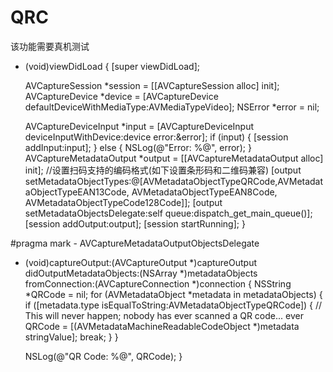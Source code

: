 # QRC
该功能需要真机测试
- (void)viewDidLoad {
    [super viewDidLoad];
   
    
    
    AVCaptureSession *session = [[AVCaptureSession alloc] init];
    AVCaptureDevice *device = [AVCaptureDevice defaultDeviceWithMediaType:AVMediaTypeVideo];
    NSError *error = nil;
    
    AVCaptureDeviceInput *input = [AVCaptureDeviceInput deviceInputWithDevice:device
                                                                        error:&error];
    if (input) {
        [session addInput:input];
    } else {
        NSLog(@"Error: %@", error);
    }
    AVCaptureMetadataOutput *output = [[AVCaptureMetadataOutput alloc] init];
    //设置扫码支持的编码格式(如下设置条形码和二维码兼容)
    [output setMetadataObjectTypes:@[AVMetadataObjectTypeQRCode,AVMetadataObjectTypeEAN13Code, AVMetadataObjectTypeEAN8Code, AVMetadataObjectTypeCode128Code]];
    [output setMetadataObjectsDelegate:self queue:dispatch_get_main_queue()];
    [session addOutput:output];
    [session startRunning];
}

#pragma mark - AVCaptureMetadataOutputObjectsDelegate
- (void)captureOutput:(AVCaptureOutput *)captureOutput
didOutputMetadataObjects:(NSArray *)metadataObjects
       fromConnection:(AVCaptureConnection *)connection
{
    NSString *QRCode = nil;
    for (AVMetadataObject *metadata in metadataObjects) {
        if ([metadata.type isEqualToString:AVMetadataObjectTypeQRCode]) {
            // This will never happen; nobody has ever scanned a QR code... ever
            QRCode = [(AVMetadataMachineReadableCodeObject *)metadata stringValue];
            break;
        }
    }
    
    NSLog(@"QR Code: %@", QRCode);
}
